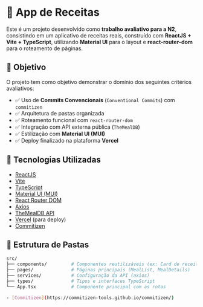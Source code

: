 # 🍲 App de Receitas

Este é um projeto desenvolvido como **trabalho avaliativo para a N2**, consistindo em um aplicativo de receitas reais, construído com **ReactJS + Vite + TypeScript**, utilizando **Material UI** para o layout e **react-router-dom** para o roteamento de páginas.

## 🎯 Objetivo

O projeto tem como objetivo demonstrar o domínio dos seguintes critérios avaliativos:

- ✅ Uso de **Commits Convencionais** (`Conventional Commits`) com `commitizen`
- ✅ Arquitetura de pastas organizada
- ✅ Roteamento funcional com `react-router-dom`
- ✅ Integração com API externa pública (`TheMealDB`)
- ✅ Estilização com **Material UI (MUI)**
- ✅ Deploy finalizado na plataforma **Vercel**

## 🚀 Tecnologias Utilizadas

- [ReactJS](https://reactjs.org/)
- [Vite](https://vitejs.dev/)
- [TypeScript](https://www.typescriptlang.org/)
- [Material UI (MUI)](https://mui.com/)
- [React Router DOM](https://reactrouter.com/)
- [Axios](https://axios-http.com/)
- [TheMealDB API](https://www.themealdb.com/)
- [Vercel](https://vercel.com/) (para deploy)
- [Commitizen](https://commitizen-tools.github.io/commitizen/)

## 📂 Estrutura de Pastas

```bash
src/
├── components/         # Componentes reutilizáveis (ex: Card de receita)
├── pages/              # Páginas principais (MealList, MealDetails)
├── services/           # Configuração da API (axios)
├── types/              # Tipos e interfaces TypeScript
└── App.tsx             # Componente principal com as rotas

- [Commitizen](https://commitizen-tools.github.io/commitizen/)
